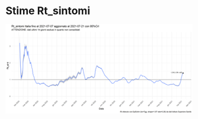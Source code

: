 # Stime Rt_sintomi

![Last Plot](https://github.com/opencovid-mr/stima_rt/blob/main/output/Rt_sint/Rt_sint_Ita_updated_latest.png)
